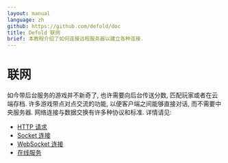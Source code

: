 ```yaml
---
layout: manual
language: zh
github: https://github.com/defold/doc
title: Defold 联网
brief: 本教程介绍了如何连接远程服务器以建立各种连接.
---
```



# 联网

如今带后台服务的游戏并不新奇了, 也许需要向后台传送分数, 匹配玩家或者在云端存档. 许多游戏带点对点交流的功能, 以便客户端之间能够直接对话, 而不需要中央服务器. 网络连接与数据交换有许多种协议和标准. 详情请见:

* [HTTP 请求](/zh/manuals/http-requests)
* [Socket 连接](/zh/manuals/socket-connections)
* [WebSocket 连接](/zh/manuals/websocket-connections)
* [在线服务](/zh/manuals/online-services)
